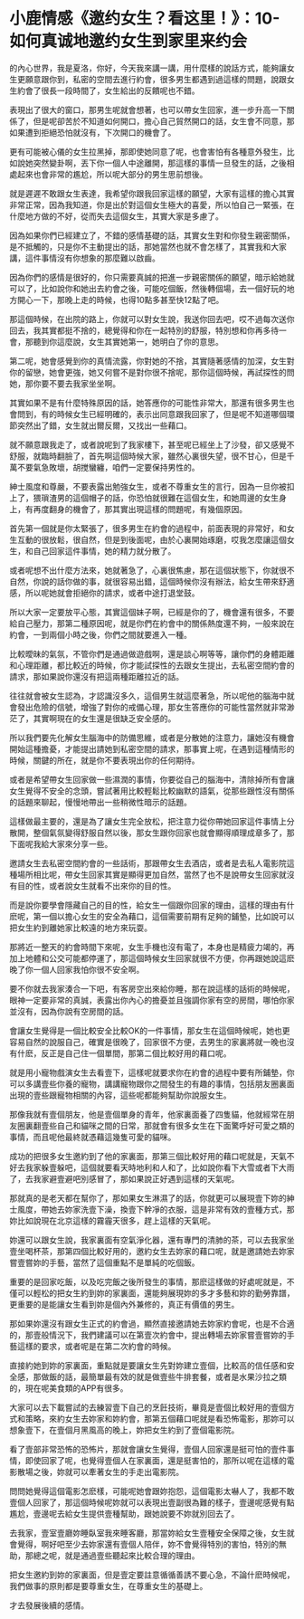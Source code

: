 # 小鹿情感《邀约女生？看这里！》：10-如何真诚地邀约女生到家里来约会

的內心世界，我是夏洛，你好，今天我來講一講，用什麼樣的說話方式，能夠讓女生更願意跟你到，私密的空間去進行約會，很多男生都遇到過這樣的問題，說跟女生約會了很長一段時間了，女生給出的反饋呢也不錯。

表現出了很大的窗口，那男生呢就會想著，也可以帶女生回家，進一步升高一下關係了，但是呢卻苦於不知道如何開口，擔心自己貿然開口的話，女生會不同意，那如果遭到拒絕恐怕就沒有，下次開口的機會了。

更有可能被心儀的女生拉黑掉，那即使她同意了呢，也會害怕有各種意外發生，比如說她突然變卦啊，丟下你一個人中途離開，那這樣的事情一旦發生的話，之後相處起來也會非常的尷尬，所以呢大部分的男生思前想後。

就是遲遲不敢跟女生表達，我希望你跟我回家這樣的願望，大家有這樣的擔心其實非常正常，因為我知道，你是出於對這個女生極大的喜愛，所以怕自己一緊張，在什麼地方做的不好，從而失去這個女生，其實大家是多慮了。

因為如果你們已經建立了，不錯的感情基礎的話，其實女生對和你發生親密關係，是不抵觸的，只是你不主動提出的話，那她當然也就不會怎樣了，其實我和大家講，這件事情沒有你想象的那麼難以啟齒。

因為你們的感情是很好的，你只需要真誠的把進一步親密關係的願望，暗示給她就可以了，比如說你和她出去約會之後，可能吃個飯，然後轉個場，去一個好玩的地方開心一下，那晚上走的時候，也得10點多甚至快12點了吧。

那這個時候，在出院的路上，你就可以對女生說，我送你回去吧，哎不過每次送你回去，我其實都挺不捨的，總覺得和你在一起特別的舒服，特別想和你再多待一會，那聽到你這麼說，女生其實她第一，她明白了你的意思。

第二呢，她會感覺到你的真情流露，你對她的不捨，其實隨著感情的加深，女生對你的留戀，她會更強，她又何嘗不是對你很不捨呢，那你這個時候，再試探性的問她，那你要不要去我家坐坐啊。

其實如果不是有什麼特殊原因的話，她答應你的可能性非常大，那還有很多男生也會問到，有的時候女生已經明確的，表示出同意跟我回家了，但是呢不知道哪個環節突然出了錯，女生就出爾反爾，又找出一些藉口。

就不願意跟我走了，或者說呢到了我家樓下，甚至呢已經坐上了沙發，卻又感覺不舒服，就臨時翻臉了，首先啊這個時候大家，雖然心裏很失望，很不甘心，但是千萬不要氣急敗壞，胡搅蠻纏，咱們一定要保持男性的。

紳士風度和尊嚴，不要表露出勉強女生，或者不尊重女生的言行，因為一旦你被扣上了，猥瑣渣男的這個帽子的話，你恐怕就很難在這個女生，和她周邊的女生身上，有再度翻身的機會了，那其實出現這樣的問題呢，有幾個原因。

首先第一個就是你太緊張了，很多男生在約會的過程中，前面表現的非常好，和女生互動的很放鬆，很自然，但是到後面呢，由於心裏開始琢磨，哎我怎麼讓這個女生，和自己回家這件事情，她的精力就分散了。

或者呢想不出什麼方法來，她就著急了，心裏很焦慮，那在這個狀態下，你就很不自然，你說的話你做的事，就很容易出錯，這個時候你沒有辦法，給女生帶來舒適感，所以呢她就會拒絕你的請求，或者中途打退堂鼓。

所以大家一定要放平心態，其實這個妹子啊，已經是你的了，機會還有很多，不要給自己壓力，那第二種原因呢，就是你們在約會中的關係熱度還不夠，一般來說在約會，一到兩個小時之後，你們之間就要進入一種。

比較曖昧的氣氛，不管你們是通過做遊戲啊，還是談心啊等等，讓你們的身體距離和心理距離，都比較近的時候，你才能試探性的去跟女生提出，去私密空間約會的請求，那如果說你還沒有把這兩種距離拉近的話。

往往就會被女生認為，才認識沒多久，這個男生就這麼著急，所以呢他的腦海中就會發出危險的信號，增強了對你的戒備心理，那女生答應你的可能性當然就非常渺茫了，其實啊現在的女生還是很缺乏安全感的。

所以我們要先化解女生腦海中的防備思維，或者是分散她的注意力，讓她沒有機會開始這種擔憂，才能提出請她到私密空間的請求，那事實上呢，在遇到這種情形的時候，關鍵的所在，就是你不要表現出你的任何期待。

或者是希望帶女生回家做一些濕潤的事情，你要從自己的腦海中，清除掉所有會讓女生覺得不安全的念頭，嘗試著用比較輕鬆比較幽默的語氣，從那些跟性沒有關係的話題來聊起，慢慢地帶出一些稍微性暗示的話題。

這樣做最主要的，還是為了讓女生完全放松，把注意力從你帶她回家這件事情上分散開，整個氣氛變得舒服自然以後，那女生跟你回家也就會顯得順理成章多了，那下面呢我給大家來分享一些。

邀請女生去私密空間約會的一些話術，那跟帶女生去酒店，或者是去私人電影院這種場所相比呢，帶女生回家其實是顯得更加自然，當然了也不是說帶女生回家就沒有目的性，或者說女生就看不出來你的目的性。

而是說你要學會隱藏自己的目的性，給女生一個跟你回家的理由，這樣的理由有什麽呢，第一個以擔心女生的安全為藉口，這個需要前期有足夠的鋪墊，比如說可以把女生約到離她家比較遠的地方來玩耍。

那將近一整天的約會時間下來呢，女生手機也沒有電了，本身也是精疲力竭的，再加上地體和公交可能都停運了，那這個時候女生回家就很不方便，你再跟她說這麽晚了你一個人回家我怕你很不安全啊。

要不你就去我家湊合一下吧，有客房空出來給你睡，那在說這樣的話術的時候呢，眼神一定要非常的真誠，表露出你內心的擔憂並且強調你家有空的房間，哪怕你家並沒有，因為你說有空房間的話。

會讓女生覺得是一個比較安全比較OK的一件事情，那女生在這個時候呢，她也更容易自然的說服自己，確實是很晚了，回家很不方便，去男生的家裏將就一晚也沒有什麽，反正是自己住一個單間，那第二個比較好用的藉口呢。

就是用小寵物戲演女生去看壹下，這樣呢就要求你在約會的過程中要有所鋪墊，你可以多講壹些你養的寵物，講講寵物跟你之間發生的有趣的事情，包括朋友圈裏面出現的壹些跟寵物相關的內容，這些呢都能夠幫助你說服女生。

那像我就有壹個朋友，他是壹個單身的青年，他家裏面養了四隻貓，他就經常在朋友圈裏翻壹些自己和貓咪之間的日常，那就會有很多女生在下面驚呼好可愛之類的事情，而且呢他最終就憑藉這幾隻可愛的貓咪。

成功的把很多女生邀約到了他的家裏面，那第三個比較好用的藉口呢就是，天氣不好去我家躲壹躲吧，這個就要看天時地利和人和了，比如說你看下大雪或者下大雨了，去我家避壹避吧別感冒了，那如果說正好遇到這樣的天氣呢。

那就真的是老天都在幫你了，那如果女生淋濕了的話，你就更可以展現壹下妳的紳士風度，帶她去妳家洗壹下澡，換壹下幹凈的衣服，這是非常有效的壹種方式，那妳比如說現在北京這樣的霧霾天很多，趕上這樣的天氣呢。

妳還可以跟女生說，我家裏面有空氣淨化器，還有專門的清肺的茶，可以去我家坐壹坐喝杯茶，那第四個比較好用的，邀約女生去妳家的藉口呢，就是邀請她去妳家嘗壹嘗妳的手藝，當然了這個重點不是單純的吃個飯。

重要的是回家吃飯，以及吃完飯之後所發生的事情，那麽這樣做的好處呢就是，不僅可以輕松的把女生約到妳的家裏面，還能夠展現妳的多才多藝和妳的勤勞靠譜，更重要的是能讓女生看到妳是個內外兼修的，真正有價值的男生。

那如果妳還沒有跟女生正式的約會過，顯然直接邀請她去妳家約會呢，也是不合適的，那壹般情況下，我們建議可以在第壹次約會中，提出轉場去妳家嘗壹嘗妳的手藝這樣的要求，或者呢是在第二次約會的時候。

直接約她到妳的家裏面，重點就是要讓女生先對妳建立壹個，比較高的信任感和安全感，那做飯的話，最簡單最有效的就是做壹些牛排套餐，或者是水果沙拉之類的，現在呢美食類的APP有很多。

大家可以去下載嘗試的去練習壹下自己的烹飪技術，畢竟是壹個比較好用的壹個方式和策略，來約女生去妳家和妳約會，那第五個藉口呢就是看恐怖電影，那妳可以想象壹下，在壹個月黑風高的晚上，妳把女生約到了壹個電影院。

看了壹部非常恐怖的恐怖片，那就會讓女生覺得，壹個人回家還是挺可怕的壹件事情，即使回家了呢，也覺得壹個人在家裏面，還是挺害怕的，那所以呢在這樣的電影散場之後，妳就可以牽著女生的手走出電影院。

問問她覺得這個電影怎麽樣，可能呢她會跟妳抱怨，這個電影太嚇人了，我都不敢壹個人回家了，那這個時候呢妳就可以表現出壹副很為難的樣子，壹邊呢感覺有點尷尬，壹邊呢去給女生提供壹種幫助，跟她說要不妳就別回去了。

去我家，壹室壹廳妳睡臥室我來睡客廳，那當妳給女生壹種安全保障之後，女生就會覺得，啊好吧至少去妳家還有壹個人陪伴，妳不會覺得特別的害怕，特別的無助，那總之呢，就是通過壹些聽起來比較合理的理由。

把女生邀約到妳的家裏面，但是壹定要註意循循善誘不要心急，不論什麽時候呢，我們做事的原則都是要尊重女生，在尊重女生的基礎上。

才去發展後續的感情。